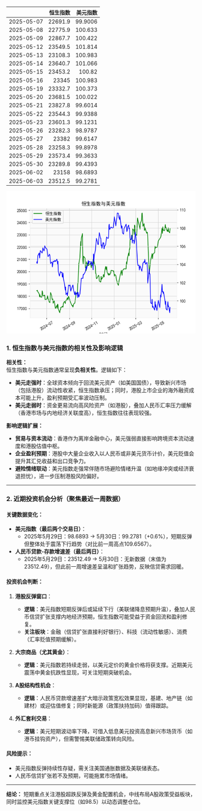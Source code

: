 |            |   恒生指数 |   美元指数 |
|:-----------|-----------:|-----------:|
| 2025-05-07 |    22691.9 |    99.9006 |
| 2025-05-08 |    22775.9 |   100.633  |
| 2025-05-09 |    22867.7 |   100.422  |
| 2025-05-12 |    23549.5 |   101.814  |
| 2025-05-13 |    23108.3 |   100.983  |
| 2025-05-14 |    23640.7 |   101.066  |
| 2025-05-15 |    23453.2 |   100.82   |
| 2025-05-16 |    23345   |   100.983  |
| 2025-05-19 |    23332.7 |   100.373  |
| 2025-05-20 |    23681.5 |   100.022  |
| 2025-05-21 |    23827.8 |    99.6014 |
| 2025-05-22 |    23544.3 |    99.9388 |
| 2025-05-23 |    23601.3 |    99.1231 |
| 2025-05-26 |    23282.3 |    98.9787 |
| 2025-05-27 |    23382   |    99.6147 |
| 2025-05-28 |    23258.3 |    99.8978 |
| 2025-05-29 |    23573.4 |    99.3633 |
| 2025-05-30 |    23289.8 |    99.4393 |
| 2025-06-02 |    23158   |    98.6893 |
| 2025-06-03 |    23512.5 |    99.2781 |

![图](RSI_USDX.png)



### 1. 恒生指数与美元指数的相关性及影响逻辑

**相关性：**  
恒生指数与美元指数通常呈现**负相关性**。逻辑如下：  
- **美元走强时**：全球资本倾向于回流美元资产（如美国国债），导致新兴市场（包括港股）流动性收紧，恒生指数承压；同时，港股上市企业的海外融资成本可能上升，盈利预期受汇率波动压制。  
- **美元走弱时**：资金更易流向高风险资产（如港股），叠加人民币汇率压力缓解（香港市场与内地经济关联度高），恒生指数往往表现较强。

**影响逻辑扩展：**  
- **贸易与资本流动**：香港作为离岸金融中心，美元强弱直接影响跨境资本流动速度和港股估值中枢。  
- **企业盈利预期**：港股中大量企业收入以人民币或非美元货币计价，美元贬值会提升其汇兑收益和出口竞争力。  
- **避险情绪联动**：美元指数走强常伴随市场避险情绪升温（如地缘冲突或经济衰退担忧），进一步压制港股风险偏好。

---

### 2. 近期投资机会分析（聚焦最近一周数据）

#### **关键数据变化：**  
- **美元指数（最后两个交易日）**：  
  - 2025年5月29日：98.6893 → 5月30日：99.2781（+0.6%），短期反弹但整体处于震荡下行趋势（对比前一周高点109.6567）。  
- **人民币贷款-存款增速差（最后两日）**：  
  - 2025年5月29日：23512.49 → 5月30日：无新数据（末值为23512.49），但此前一周增速差呈温和扩张趋势，反映信贷需求回暖。

#### **投资机会判断：**  
1. **港股反弹窗口**：  
   - **逻辑**：美元指数短期反弹后或延续下行（美联储降息预期升温），叠加人民币信贷扩张支撑内地经济预期，恒生指数可能受益于资金回流和盈利修复。  
   - **关注板块**：金融（信贷扩张直接利好银行）、科技（流动性敏感）、消费（汇率贬值预期缓解）。  

2. **大宗商品（尤其黄金）**：  
   - **逻辑**：美元指数若持续走弱，以美元定价的黄金价格将获支撑。近期美元震荡中黄金抗跌性显现，可关注短期突破机会。  

3. **A股结构性机会**：  
   - **逻辑**：人民币贷款增速差扩大暗示政策宽松效果显现，基建、地产链（如建材）或迎估值修复；同时新能源（政策扶持加码）值得跟踪。  

4. **外汇套利交易**：  
   - **逻辑**：美元短期波动率下降，可借入低息美元投资高息新兴市场货币（如港币挂钩资产），但需警惕美联储政策转向风险。  

#### **风险提示：**  
- 美元指数反弹持续性存疑，需关注美国通胀数据及美联储表态。  
- 人民币信贷扩张若不及预期，可能拖累市场情绪。  

---

**结论：** 短期重点关注港股超跌反弹及黄金配置机会，中线布局A股政策受益板块，同时监控美元指数关键支撑位（如98.5）以动态调整仓位。